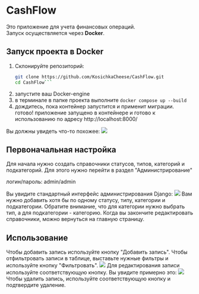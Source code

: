 # CashFlow

Это приложение для учета финансовых операций.  
Запуск осуществляется через **Docker**.

## Запуск проекта в Docker

1. Склонируйте репозиторий:
   ```bash
   git clone https://github.com/KosichkaCheese/CashFlow.git
   cd CashFlow```

2. запустите ваш Docker-engine
3. в терминале в папке проекта выполните 
```docker compose up --build```
4. дождитесь, пока контейнер запустится и применит миграции.
готово! приложение запущено в контейнере и готово к использованию по адресу http://localhost:8000/

Вы должны увидеть что-то похожее:
![](image.png)

## Первоначальная настройка
Для начала нужно создать справочники статусов, типов, категорий и подкатегорий. Для этого нужно перейти в раздел "Администрирование"

логин/пароль: admin/admin

Вы увидите стандартный интерфейс администрирования Django:
![](image-2.png)
Вам нужно добавить хотя бы по одному статусу, типу, категории и подкатегории. Обратите внимание, что для категории нужно выбрать тип, а для подкатегории - категорию.
Когда вы закончите редактировать справочники, можно вернуться на главную страницу.

## Использование
Чтобы добавить запись используйте кнопку "Добавить запись". 
Чтобы отфильтровать записи в таблице, выставьте нужные фильтры и используйте кнопку "Фильтровать".
![](image-1.png)
Для редактирования записи используйте соответствующую кнопку. Вы увидите примерно это:
![](image-3.png)
Чтобы удалить запись, используйте соответствующую кнопку и подтвердите удаление.
